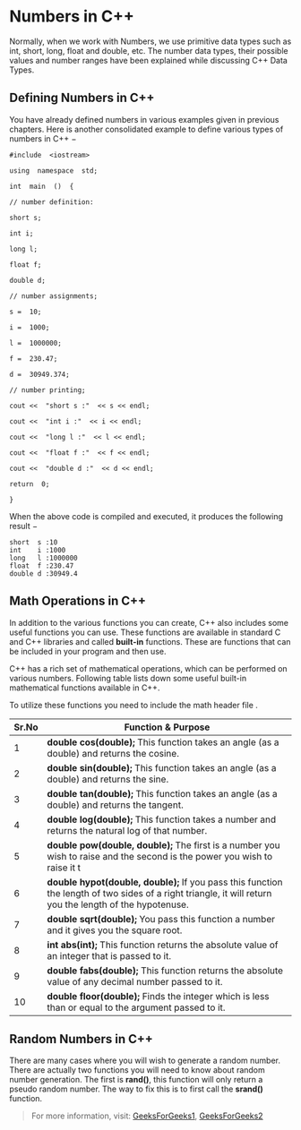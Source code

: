 # Numbers in C++

Normally, when we work with Numbers, we use primitive data types such as int, short, long, float and double, etc. The number data types, their possible values and number ranges have been explained while discussing C++ Data Types.

## Defining Numbers in C++

You have already defined numbers in various examples given in previous chapters. Here is another consolidated example to define various types of numbers in C++ −

```
#include  <iostream>

using  namespace  std;

int  main  ()  {

// number definition:

short s;

int i;

long l;

float f;

double d;

// number assignments;

s =  10;

i =  1000;

l =  1000000;

f =  230.47;

d =  30949.374;

// number printing;

cout <<  "short s :"  << s << endl;

cout <<  "int i :"  << i << endl;

cout <<  "long l :"  << l << endl;

cout <<  "float f :"  << f << endl;

cout <<  "double d :"  << d << endl;

return  0;

}
```
When the above code is compiled and executed, it produces the following result −
```
short  s :10
int    i :1000
long   l :1000000
float  f :230.47
double d :30949.4
```
## Math Operations in C++

In addition to the various functions you can create, C++ also includes some useful functions you can use. These functions are available in standard C and C++ libraries and called  **built-in**  functions. These are functions that can be included in your program and then use.

C++ has a rich set of mathematical operations, which can be performed on various numbers. Following table lists down some useful built-in mathematical functions available in C++.

To utilize these functions you need to include the math header file  **<cmath>**.

|Sr.No|Function & Purpose|
|--|--|
|1|**double cos(double);** This function takes an angle (as a double) and returns the cosine.|
|2|**double sin(double);** This function takes an angle (as a double) and returns the sine.|
|3|**double tan(double);** This function takes an angle (as a double) and returns the tangent.|
|4|**double log(double);** This function takes a number and returns the natural log of that number.|
|5|**double pow(double, double);** The first is a number you wish to raise and the second is the power you wish to raise it t|
6|**double hypot(double, double);** If you pass this function the length of two sides of a right triangle, it will return you the length of the hypotenuse.|
|7|**double sqrt(double);** You pass this function a number and it gives you the square root.|
|8|**int abs(int);** This function returns the absolute value of an integer that is passed to it.|
|9|**double fabs(double);** This function returns the absolute value of any decimal number passed to it.|
|10|**double floor(double);** Finds the integer which is less than or equal to the argument passed to it.|

## Random Numbers in C++

There are many cases where you will wish to generate a random number. There are actually two functions you will need to know about random number generation. The first is  **rand()**, this function will only return a pseudo random number. The way to fix this is to first call the  **srand()**  function.

> For more information, visit: [GeeksForGeeks1](https://www.geeksforgeeks.org/c-data-types/), [GeeksForGeeks2](https://www.geeksforgeeks.org/variables-in-c/)